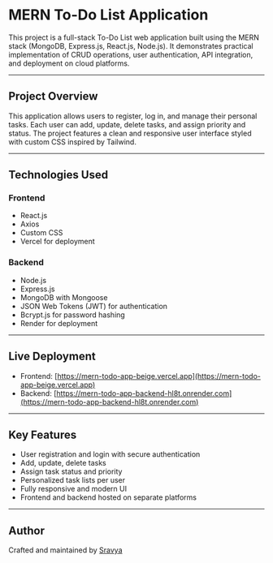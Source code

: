 # MERN To-Do List Application

This project is a full-stack To-Do List web application built using the MERN stack (MongoDB, Express.js, React.js, Node.js). It demonstrates practical implementation of CRUD operations, user authentication, API integration, and deployment on cloud platforms.

---

## Project Overview

This application allows users to register, log in, and manage their personal tasks. Each user can add, update, delete tasks, and assign priority and status. The project features a clean and responsive user interface styled with custom CSS inspired by Tailwind.

---

## Technologies Used

### Frontend
- React.js
- Axios
- Custom CSS
- Vercel for deployment

### Backend
- Node.js
- Express.js
- MongoDB with Mongoose
- JSON Web Tokens (JWT) for authentication
- Bcrypt.js for password hashing
- Render for deployment

---

## Live Deployment

- Frontend: [https://mern-todo-app-beige.vercel.app](https://mern-todo-app-beige.vercel.app)  
- Backend: [https://mern-todo-app-backend-hl8t.onrender.com](https://mern-todo-app-backend-hl8t.onrender.com)

---

## Key Features

- User registration and login with secure authentication
- Add, update, delete tasks
- Assign task status and priority
- Personalized task lists per user
- Fully responsive and modern UI
- Frontend and backend hosted on separate platforms

---

## Author

Crafted and maintained by [Sravya](https://github.com/craftedBySravya)
